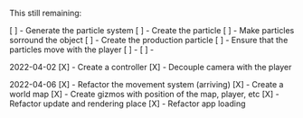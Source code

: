 This still remaining:

[ ] - Generate the particle system
[ ] - Create the particle
[ ] - Make particles sorround the object
[ ] - Create the production particle
[ ] - Ensure that the particles move with the player
[ ] -
[ ] -

2022-04-02
[X] - Create a controller
[X] - Decouple camera with the player

2022-04-06
[X] - Refactor the movement system (arriving)
[X] - Create a world map
[X] - Create gizmos with position of the map, player, etc
[X] - Refactor update and rendering place
[X] - Refactor app loading

